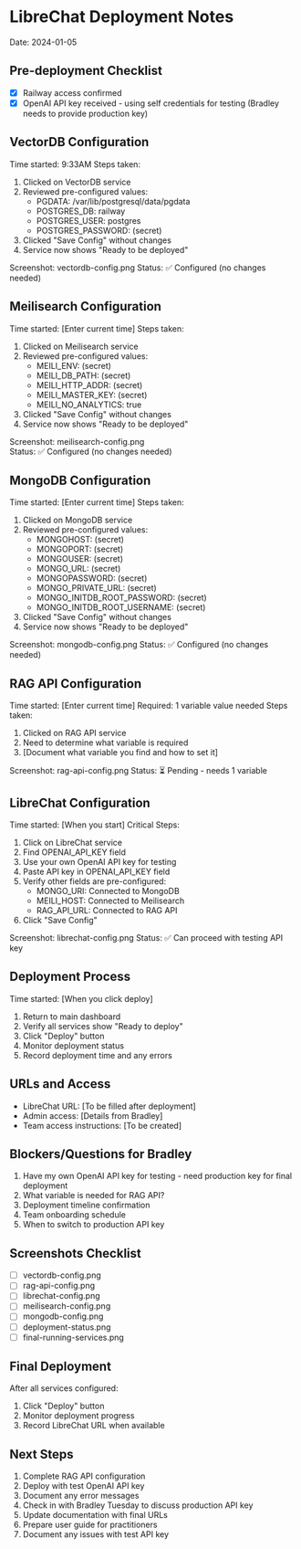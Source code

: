 # LibreChat Deployment Notes
Date: 2024-01-05

## Pre-deployment Checklist
- [x] Railway access confirmed
- [x] OpenAI API key received - using self credentials for testing (Bradley needs to provide production key)

## VectorDB Configuration
Time started: 9:33AM
Steps taken:
1. Clicked on VectorDB service
2. Reviewed pre-configured values:
   - PGDATA: /var/lib/postgresql/data/pgdata
   - POSTGRES_DB: railway
   - POSTGRES_USER: postgres
   - POSTGRES_PASSWORD: (secret)
3. Clicked "Save Config" without changes
4. Service now shows "Ready to be deployed"

Screenshot: vectordb-config.png
Status: ✅ Configured (no changes needed)

## Meilisearch Configuration  
Time started: [Enter current time]
Steps taken:
1. Clicked on Meilisearch service
2. Reviewed pre-configured values:
   - MEILI_ENV: (secret)
   - MEILI_DB_PATH: (secret)
   - MEILI_HTTP_ADDR: (secret)
   - MEILI_MASTER_KEY: (secret)
   - MEILI_NO_ANALYTICS: true
3. Clicked "Save Config" without changes
4. Service now shows "Ready to be deployed"

Screenshot: meilisearch-config.png  
Status: ✅ Configured (no changes needed)

## MongoDB Configuration
Time started: [Enter current time]
Steps taken:
1. Clicked on MongoDB service
2. Reviewed pre-configured values:
   - MONGOHOST: (secret)
   - MONGOPORT: (secret)
   - MONGOUSER: (secret)
   - MONGO_URL: (secret)
   - MONGOPASSWORD: (secret)
   - MONGO_PRIVATE_URL: (secret)
   - MONGO_INITDB_ROOT_PASSWORD: (secret)
   - MONGO_INITDB_ROOT_USERNAME: (secret)
3. Clicked "Save Config" without changes
4. Service now shows "Ready to be deployed"

Screenshot: mongodb-config.png
Status: ✅ Configured (no changes needed)

## RAG API Configuration
Time started: [Enter current time]
Required: 1 variable value needed
Steps taken:
1. Clicked on RAG API service
2. Need to determine what variable is required
3. [Document what variable you find and how to set it]

Screenshot: rag-api-config.png
Status: ⏳ Pending - needs 1 variable

## LibreChat Configuration  
Time started: [When you start]
Critical Steps:
1. Click on LibreChat service
2. Find OPENAI_API_KEY field
3. Use your own OpenAI API key for testing
4. Paste API key in OPENAI_API_KEY field
5. Verify other fields are pre-configured:
   - MONGO_URI: Connected to MongoDB
   - MEILI_HOST: Connected to Meilisearch
   - RAG_API_URL: Connected to RAG API
6. Click "Save Config"

Screenshot: librechat-config.png
Status: ✅ Can proceed with testing API key

## Deployment Process
Time started: [When you click deploy]
1. Return to main dashboard
2. Verify all services show "Ready to deploy"
3. Click "Deploy" button
4. Monitor deployment status
5. Record deployment time and any errors

## URLs and Access
- LibreChat URL: [To be filled after deployment]
- Admin access: [Details from Bradley]
- Team access instructions: [To be created]

## Blockers/Questions for Bradley
1. Have my own OpenAI API key for testing - need production key for final deployment
2. What variable is needed for RAG API?
3. Deployment timeline confirmation
4. Team onboarding schedule
5. When to switch to production API key

## Screenshots Checklist
- [ ] vectordb-config.png
- [ ] rag-api-config.png
- [ ] librechat-config.png
- [ ] meilisearch-config.png
- [ ] mongodb-config.png
- [ ] deployment-status.png
- [ ] final-running-services.png

## Final Deployment
After all services configured:
1. Click "Deploy" button
2. Monitor deployment progress
3. Record LibreChat URL when available

## Next Steps
1. Complete RAG API configuration
2. Deploy with test OpenAI API key
3. Document any error messages
4. Check in with Bradley Tuesday to discuss production API key
5. Update documentation with final URLs
6. Prepare user guide for practitioners
7. Document any issues with test API key